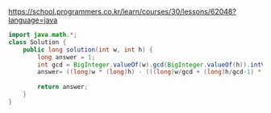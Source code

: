 https://school.programmers.co.kr/learn/courses/30/lessons/62048?language=java

```java
import java.math.*;
class Solution {
    public long solution(int w, int h) {
        long answer = 1;
        int gcd = BigInteger.valueOf(w).gcd(BigInteger.valueOf(h)).intValue();
        answer= ((long)w * (long)h) - (((long)w/gcd + (long)h/gcd-1) * gcd);
        
        return answer;
    }
}

```
